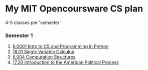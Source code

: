 # My MIT Opencoursware CS plan

4-5 classes per 'semseter'

### Semester 1

1. [6.0001 Intro to CS 
and Programming in Python](https://ocw.mit.edu/courses/electrical-engineering-and-computer-science/6-0001-introduction-to-computer-science-and-programming-in-python-fall-2016/index.htm)
2. [18.01 Single Variable Calculus](https://ocw.mit.edu/courses/mathematics/18-01-single-variable-calculus-fall-2006/index.htm)
3. [6.004 Computation Structures](https://ocw.mit.edu/courses/electrical-engineering-and-computer-science/6-004-computation-structures-spring-2009)
4. [17.20 Introduction to the American Political Process](https://ocw.mit.edu/courses/political-science/17-20-introduction-to-the-american-political-process-spring-2004)



